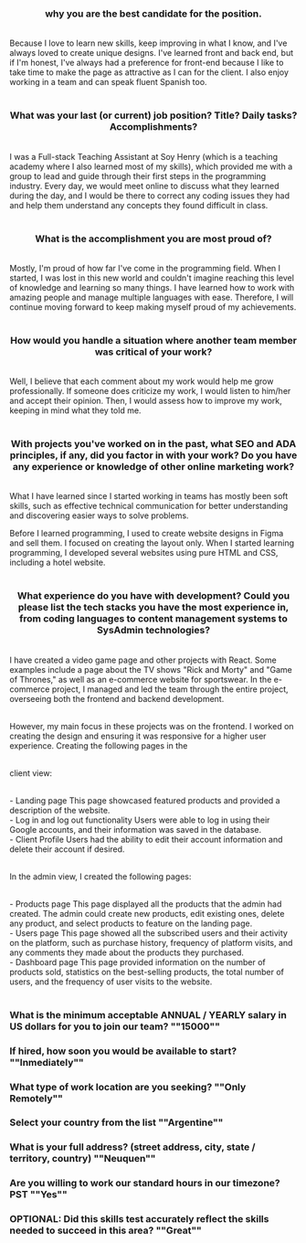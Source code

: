 <h3 align="center">why you are the best candidate for the position.</h3>

<br>
Because I love to learn new skills, keep improving in what I know, and I've always loved to create unique designs. I've learned front and back end, but if I'm honest, I've always had a preference for front-end because I like to take time to make the page as attractive as I can for the client. I also enjoy working in a team and can speak fluent Spanish too.
<br><br>


<h3 align="center">What was your last (or current) job position? Title? Daily tasks? Accomplishments?</h3>

<br>
I was a Full-stack Teaching Assistant at Soy Henry (which is a teaching academy where I also learned most of my skills), which provided me with a group to lead and guide through their first steps in the programming industry. Every day, we would meet online to discuss what they learned during the day, and I would be there to correct any coding issues they had and help them understand any concepts they found difficult in class.
<br><br>


<h3 align="center">What is the accomplishment you are most proud of?</h3>

<br>
Mostly, I'm proud of how far I've come in the programming field. When I started, I was lost in this new world and couldn't imagine reaching this level of knowledge and learning so many things. I have learned how to work with amazing people and manage multiple languages with ease. Therefore, I will continue moving forward to keep making myself proud of my achievements.
<br><br>


<h3 align="center">How would you handle a situation where another team member was critical of your work?</h3>

<br>
Well, I believe that each comment about my work would help me grow professionally. If someone does criticize my work, I would listen to him/her and accept their opinion. Then, I would assess how to improve my work, keeping in mind what they told me.
<br><br>


<h3 align="center">With projects you've worked on in the past, what SEO and ADA principles, if any, did you factor in with your work? Do you have any experience or knowledge of other online marketing work?</h3>


<br>
What I have learned since I started working in teams has mostly been soft skills, such as effective technical communication for better understanding and discovering easier ways to solve problems.
<br>

Before I learned programming, I used to create website designs in Figma and sell them. I focused on creating the layout only. When I started learning programming, I developed several websites using pure HTML and CSS, including a hotel website.
<br><br>


<h3 align="center">What experience do you have with development? Could you please list the tech stacks you have the most experience in, from coding languages to content management systems to SysAdmin technologies?</h3>


<br>
I have created a video game page and other projects with React. Some examples include a page about the TV shows "Rick and Morty" and "Game of Thrones," as well as an e-commerce website for sportswear. In the e-commerce project, I managed and led the team through the entire project, overseeing both the frontend and backend development.
<br><br>

However, my main focus in these projects was on the frontend. I worked on creating the design and ensuring it was responsive for a higher user experience. Creating the following pages in the 
<br><br>

client view:

<br>
- Landing page
This page showcased featured products and provided a description of the website.
<br>
- Log in and log out functionality
Users were able to log in using their Google accounts, and their information was saved in the database.
<br>
- Client Profile
Users had the ability to edit their account information and delete their account if desired.
<br><br>

In the admin view, I created the following pages:

<br>
- Products page
This page displayed all the products that the admin had created. The admin could create new products, edit existing ones, delete any product, and select products to feature on the landing page.
<br>
- Users page
This page showed all the subscribed users and their activity on the platform, such as purchase history, frequency of platform visits, and any comments they made about the products they purchased.
<br>
- Dashboard page
This page provided information on the number of products sold, statistics on the best-selling products, the total number of users, and the frequency of user visits to the website.
<br><br>


<h3 align="start">What is the minimum acceptable ANNUAL / YEARLY salary in US dollars for you to join our team? ""15000""</h3>
<h3 align="start">If hired, how soon you would be available to start? ""Inmediately""</h3>
<h3 align="start">What type of work location are you seeking? ""Only Remotely""</h3>
<h3 align="start">Select your country from the list ""Argentine""</h3>
<h3 align="start">What is your full address? (street address, city, state / territory, country) ""Neuquen""</h3>
<h3 align="start">Are you willing to work our standard hours in our timezone? PST ""Yes""</h3>
<h3 align="start">OPTIONAL: Did this skills test accurately reflect the skills needed to succeed in this area? ""Great""</h3>
